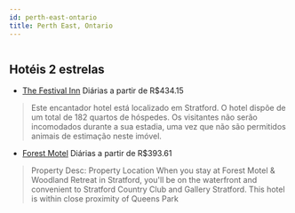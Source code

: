 ```yaml
---
id: perth-east-ontario
title: Perth East, Ontario
---
```


<center><img src="https://photos.hotelbeds.com/giata/35/357192/357192a_hb_a_001.jpg" alt="" /></center>


## Hotéis 2 estrelas

-    [The Festival Inn](https://www.hurb.com/hoteis/perth-east/the-festival-inn-JNP-JP385359?cmp=18055) Diárias a partir de R$434.15
   > Este encantador hotel está localizado em Stratford. O hotel dispõe de um total de 182 quartos de hóspedes. Os visitantes não serão incomodados durante a sua estadia, uma vez que não são permitidos animais de estimação neste imóvel. 
-    [Forest Motel](https://www.hurb.com/hoteis/perth-east/forest-motel-JNP-JP557229?cmp=18055) Diárias a partir de R$393.61
   > Property Desc:    Property Location   When you stay at Forest Motel &amp; Woodland Retreat in Stratford, you&apos;ll be on the waterfront and convenient to Stratford Country Club and Gallery Stratford.  This hotel is within close proximity of Queens Park 
